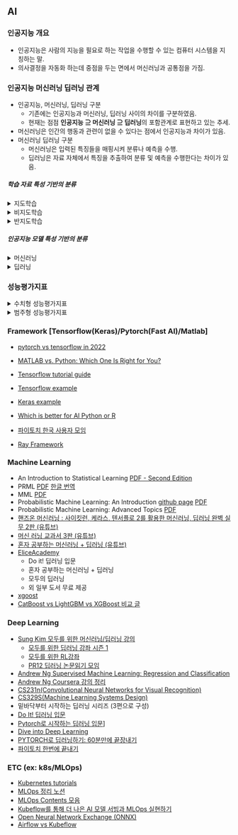 ﻿## AI

### 인공지능 개요

+ 인공지능은 사람의 지능을 필요로 하는 작업을 수행할 수 있는 컴퓨터 시스템을 지칭하는 말. 
+ 의사결정을 자동화 하는데 중점을 두는 면에서 머신러닝과 공통점을 가짐.

### 인공지능 머신러닝 딥러닝 관계

+ 인공지능, 머신러닝, 딥러닝 구분
  - 기존에는 인공지능과 머신러닝, 딥러닝 사이의 차이를 구분하였음. 
  - 현재는 점점 **인공지능 ⊇ 머신러닝 ⊇ 딥러닝**의 포함관계로 표현하고 있는 추세.
+ 머신러닝은 인간의 행동과 관련이 없을 수 있다는 점에서 인공지능과 차이가 있음.
+ 머신러닝 딥러닝 구분
  - 머신러닝은 입력된 특징들을 매핑시켜 분류나 예측을 수행.
  - 딥러닝은 자료 자체에서 특징을 추출하여 분류 및 예측을 수행한다는 차이가 있음.

##### 학습 자료 특성 기반의 분류

<details>
    <summary>지도학습</summary>
</details>

<details>
    <summary>비지도학습</summary>
</details>

<details>
    <summary>반지도학습</summary>
</details>

##### 인공지능 모델 특성 기반의 분류

<details>
    <summary>머신러닝</summary>
</details>

<details>
    <summary>딥러닝</summary>

    <details>
        <summary>강화학습</summary>

    </details>
</details>


### 

### 성능평가지표

<details>
    <summary>수치형 성능평가지표</summary>

</details>

<details>
    <summary>범주형 성능평가지표</summary>

</details>

### Framework [Tensorflow(Keras)/Pytorch(Fast AI)/Matlab]
- [pytorch vs tensorflow in 2022](https://www.assemblyai.com/blog/pytorch-vs-tensorflow-in-2022/)
- [MATLAB vs. Python: Which One Is Right for You?](https://www.mathworks.com/products/matlab/matlab-vs-python.html)
- [Tensorflow tutorial guide](https://www.tensorflow.org/tutorials?hl=ko)
- [Tensorflow example](https://github.com/tensorflow/examples)
- [Keras example](https://keras.io/examples/)
- [Which is better for AI Python or R](https://dac.digital/which-is-better-for-ai-python-or-r/)

- [파이토치 한국 사용자 모임](https://pytorch.kr/)

- [Ray Framework](https://docs.ray.io/en/latest/cluster/index.html)


### Machine Learning
- An Introduction to Statistical Learning [PDF - Second Edition](https://www.statlearning.com/)
- PRML [PDF](https://www.microsoft.com/en-us/research/uploads/prod/2006/01/Bishop-Pattern-Recognition-and-Machine-Learning-2006.pdf) [한글 번역](http://norman3.github.io/prml/)
- MML [PDF](https://mml-book.github.io/) 
- Probabilistic Machine Learning: An Introduction [github page](https://probml.github.io/pml-book/book1.html) [PDF](https://github.com/probml/pml-book/releases/latest/download/book1.pdf)
- Probabilistic Machine Learning: Advanced Topics [PDF](https://github.com/probml/pml2-book/releases/tag/2022-07-29)
- [핸즈온 머신러닝 : 사이킷런, 케라스, 텐서플로 2를 활용한 머신러닝, 딥러닝 완벽 실무 2판 (유튜브)](https://youtube.com/playlist?list=PLJN246lAkhQjX3LOdLVnfdFaCbGouEBeb)
- [머신 러닝 교과서 3판 (유튜브)](https://youtube.com/playlist?list=PLJN246lAkhQiEc-QvvGzUneCWuRnCNKgU)
- [혼자 공부하는 머신러닝 + 딥러닝 (유튜브)](https://youtube.com/playlist?list=PLJN246lAkhQjoU0C4v8FgtbjOIXxSs_4Q)
- [EliceAcademy](https://academy.elice.io/courses/all?category=7&category=9&price=25&tab=course)
    - Do it! 딥러닝 입문
    - 혼자 공부하는 머신러닝 + 딥러닝
    - 모두의 딥러닝
    - 외 일부 도서 무료 제공
- [xgoost](https://xgboost.readthedocs.io/en/stable/)
- [CatBoost vs LightGBM vs XGBoost 비교 글](https://towardsdatascience.com/catboost-vs-light-gbm-vs-xgboost-5f93620723db)


### Deep Learning
- [Sung Kim 모두를 위한 머신러닝/딥러닝 강의](http://hunkim.github.io/ml/)
	- [모두를 위한 딥러닝 강좌 시즌 1](https://youtube.com/playlist?list=PLlMkM4tgfjnLSOjrEJN31gZATbcj_MpUm)
    - [모두를 위한 RL강좌](https://youtube.com/playlist?list=PLlMkM4tgfjnKsCWav-Z2F-MMFRx-2gMGG)
    - [PR12 딥러닝 논문읽기 모임](https://youtube.com/playlist?list=PLlMkM4tgfjnJhhd4wn5aj8fVTYJwIpWkS)
- [Andrew Ng Supervised Machine Learning: Regression and Classification](https://www.coursera.org/learn/machine-learning)
- [Andrew Ng Coursera 강의 정리](http://www.holehouse.org/mlclass/)
- [CS231n(Convolutional Neural Networks for Visual Recognition)](https://youtube.com/playlist?list=PL3FW7Lu3i5JvHM8ljYj-zLfQRF3EO8sYv)
- [CS329S(Machine Learning Systems Design)](https://youtu.be/OEiNnfdxBRE)
- 밑바닥부터 시작하는 딥러닝 시리즈 (3편으로 구성)
- [Do It! 딥러닝 입문](https://youtube.com/playlist?list=PLJN246lAkhQgbBx2Kag0wIZedn-P9KcH9)
- [Pytorch로 시작하는 딥러닝 입문](https://wikidocs.net/book/2788)]
- [Dive into Deep Learning](https://ko.d2l.ai/index.html)
- [PYTORCH로 딥러닝하기: 60분만에 끝장내기](https://tutorials.pytorch.kr/beginner/deep_learning_60min_blitz.html)
- [파이토치 한번에 끝내기](https://www.youtube.com/watch?v=k60oT_8lyFw)

### ETC (ex: k8s/MLOps)
- [Kubernetes tutorials](https://kubernetes.io/docs/tutorials/)
- [MLOps 정리 노션](http://bit.ly/zzsza_links)
- [MLOps Contents 모음](https://github.com/MLOpsKR/Awesome-MLOps-Contents)
- [Kubeflow를 통해 더 나은 AI 모델 서빙과 MLOps 실현하기](https://tv.naver.com/v/23650093)
- [Open Neural Network Exchange (ONNX)](https://github.com/onnx/onnx)
- [Airflow vs Kubeflow](https://hevodata.com/learn/kubeflow-vs-airflow/)


